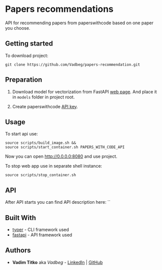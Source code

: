 # Papers recommendations

API for recommending papers from paperswithcode based on one paper you choose.


## Getting started

To download project:
```
git clone https://github.com/Vadbeg/papers-recommendation.git
```


## Preparation

1. Download model for vectorization from
FastAPI [web page](https://dl.fbaipublicfiles.com/fasttext/vectors-crawl/cc.en.300.bin.gz). And place it in
`models` folder in project root.

2. Create paperswithcode [API key](https://paperswithcode.com/accounts/generate_api_token).


## Usage

To start api use:

```shell
source scripts/build_image.sh &&
source scripts/start_container.sh PAPERS_WITH_CODE_API
```

Now you can open http://0.0.0.0:8080 and use project.

To stop web app use in separate shell instance:

```shell
source scripts/stop_container.sh
```

## API

After API starts you can find API description here:
``


## Built With

* [typer](https://github.com/tiangolo/typer) - CLI framework used
* [fastapi](https://fastapi.tiangolo.com/) - API framework used

## Authors

* **Vadim Titko** aka *Vadbeg* -
[LinkedIn](https://www.linkedin.com/in/vadtitko/) |
[GitHub](https://github.com/Vadbeg/PythonHomework/commits?author=Vadbeg)
